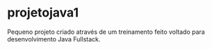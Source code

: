 # projetojava1
Pequeno projeto criado através de um treinamento feito voltado para desenvolvimento Java Fullstack.
